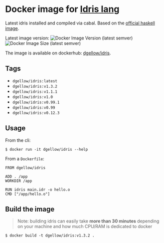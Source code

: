 # Docker image for [Idris lang](http://www.idris-lang.org/)

Latest idris installed and compiled via cabal. Based on the [official haskell image](https://hub.docker.com/r/_/haskell/).

Latest image version: ![Docker Image Version (latest semver)](https://img.shields.io/docker/v/dgellow/idris) ![Docker Image Size (latest semver)](https://img.shields.io/docker/image-size/dgellow/idris)

The image is available on dockerhub: [dgellow/idris](https://hub.docker.com/r/dgellow/idris/).

## Tags

- `dgellow/idris:latest`
- `dgellow/idris:v1.3.2`
- `dgellow/idris:v1.1.1`
- `dgellow/idris:v1.0`
- `dgellow/idris:v0.99.1`
- `dgellow/idris:v0.99`
- `dgellow/idris:v0.12.3`

## Usage

From the cli:

```
$ docker run -it dgellow/idris --help
```

From a `Dockerfile`:

```
FROM dgellow/idris

ADD . /app
WORKDIR /app

RUN idris main.idr -o hello.o
CMD ["/app/hello.o"]
```

## Build the image

> Note: building idris can easily take **more than 30 minutes** depending on your machine and how much CPU/RAM is dedicated to docker

```
$ docker build -t dgellow/idris:v1.3.2 .
```